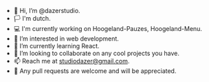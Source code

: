 - 👋 Hi, I’m @dazerstudio.
- 🏳  I'm dutch.
- 💻 I'm currently working on Hoogeland-Pauzes, Hoogeland-Menu.
- 👀 I’m interested in web development.
- 🌱 I’m currently learning React.
- 💞️ I’m looking to collaborate on any cool projects you have.
- 📫 Reach me at studiodazer@gmail.com.
- 📩 Any pull requests are welcome and will be appreciated.
